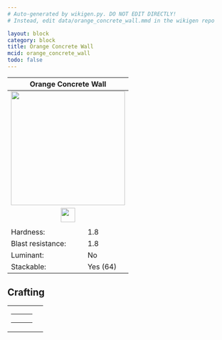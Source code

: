 ```yaml
---
# Auto-generated by wikigen.py. DO NOT EDIT DIRECTLY!
# Instead, edit data/orange_concrete_wall.mmd in the wikigen repo

layout: block
category: block
title: Orange Concrete Wall
mcid: orange_concrete_wall
todo: false
---
```


<table class="block-info"><thead><tr>
<th colspan=2>Orange Concrete Wall</th>
</tr></thead><tbody><tr>
<tr><td colspan=2 style="text-align:center"><img src="/allotment/img/textures/allotment/orange_concrete_wall.png" width="256" height="256" alt="" class="preview-icon"></td></tr>
<tr><td colspan=2 style="text-align:center"><img src="/allotment/img/inventory_textures/allotment/orange_concrete_wall.png" width="32" height="32" alt="" class="inventory-icon"></td></tr>
<tr><td colspan=2 style="text-align:center"><span class="tool-info tool-pickaxe tool-level-1" title="Requires a Wooden/Gold Pickaxe"></span></td></tr>
<tr><td>Hardness:</td><td>1.8</td></tr>
<tr><td>Blast resistance:</td><td>1.8</td></tr>
<tr><td>Luminant:</td><td>No</td></tr>
<tr><td>Stackable:</td><td>Yes (64)</td></tr>
</tr></tbody></table>

## Crafting

<table class="crafting-recipe crafting-shaped"><tbody><tr>
<td><table class="crafting-grid"><tbody>
<tr>
<td>
<span title="Orange Concrete" class="item item-minecraft:orange_concrete item-type-item" style="background-image:url(&quot;/allotment/img/inventory_textures/minecraft/orange_concrete.png&quot;)"></span>
</td>
<td>
<span title="Orange Concrete" class="item item-minecraft:orange_concrete item-type-item" style="background-image:url(&quot;/allotment/img/inventory_textures/minecraft/orange_concrete.png&quot;)"></span>
</td>
<td>
<span title="Orange Concrete" class="item item-minecraft:orange_concrete item-type-item" style="background-image:url(&quot;/allotment/img/inventory_textures/minecraft/orange_concrete.png&quot;)"></span>
</td>
</tr>
<tr>
<td>
<span title="Orange Concrete" class="item item-minecraft:orange_concrete item-type-item" style="background-image:url(&quot;/allotment/img/inventory_textures/minecraft/orange_concrete.png&quot;)"></span>
</td>
<td>
<span title="Orange Concrete" class="item item-minecraft:orange_concrete item-type-item" style="background-image:url(&quot;/allotment/img/inventory_textures/minecraft/orange_concrete.png&quot;)"></span>
</td>
<td>
<span title="Orange Concrete" class="item item-minecraft:orange_concrete item-type-item" style="background-image:url(&quot;/allotment/img/inventory_textures/minecraft/orange_concrete.png&quot;)"></span>
</td>
</tr>
<tr>
<td>
<span class="item item-empty-space"></span>
</td>
<td>
<span class="item item-empty-space"></span>
</td>
<td>
<span class="item item-empty-space"></span>
</td>
</tr>
</tbody></table></td>
<td class="result">
<div class="result-inner">
<div class="result-slot">
<span title="Orange Concrete Wall" class="item item-allotment:orange_concrete_wall" style="background-image:url(&quot;/allotment/img/inventory_textures/allotment/orange_concrete_wall.png&quot;)"></span>
</div>
</div>
</td>
</tr></tbody></table>